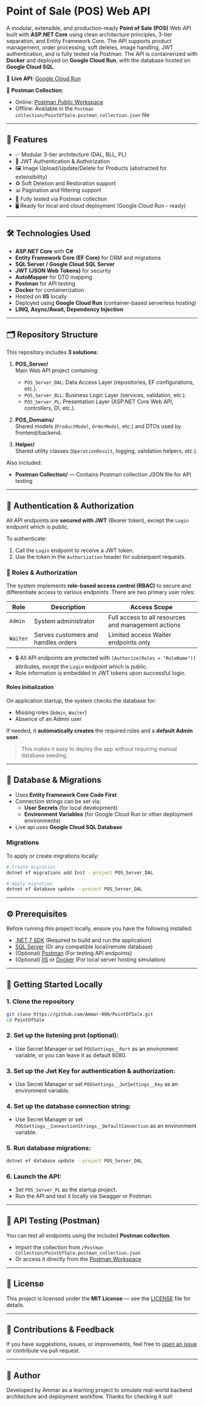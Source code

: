# Point of Sale (POS) Web API

A modular, extensible, and production-ready **Point of Sale (POS)** Web API built with **ASP.NET Core** using clean architecture principles, 3-tier separation, and Entity Framework Core. The API supports product management, order processing, soft deletes, image handling, JWT authentication, and is fully tested via Postman.
The API is containerized with **Docker** and deployed on **Google Cloud Run**, with the database hosted on **Google Cloud SQL**.

🚀 **Live API**: [Google Cloud Run](https://point-of-sale-764109633293.us-central1.run.app)

📮 **Postman Collection**:  
- Online: [Postman Public Workspace](https://www.postman.com/ammar-0/public-workspace-1/collection/y8uul8m/pointofsale)  
- Offline: Available in the `Postman collection/PointOfSale.postman_collection.json` file

---

## 🔑 Features

- ✅ Modular 3-tier architecture (DAL, BLL, PL)
- 🔐 JWT Authentication & Authorization
- 🖼️ Image Upload/Update/Delete for Products (abstracted for extensibility)
- ♻️ Soft Deletion and Restoration support
- 📊 Pagination and filtering support  
- 🧪 Fully tested via Postman collection
- 🖥️ Ready for local and cloud deployment (Google Cloud Run - ready)

---

## 🛠 Technologies Used

- **ASP.NET Core** with **C#**
- **Entity Framework Core (EF Core)** for ORM and migrations
- **SQL Server / Google Cloud SQL Server**
- **JWT (JSON Web Tokens)** for security
- **AutoMapper** for DTO mapping
- **Postman** for API testing
- **Docker** for containerization
- Hosted on **IIS** locally
- Deployed using **Google Cloud Run** (container-based serverless hosting)
- **LINQ, Async/Await, Dependency Injection**

---

## 🗂️ Repository Structure

This repository includes **3 solutions**:

1. **POS_Server/**  
   Main Web API project containing:
   - `POS_Server_DAL`: Data Access Layer (repositories, EF configurations, etc.).
   - `POS_Server_BLL`: Business Logic Layer (services, validation, etc.).
   - `POS_Server_PL`: Presentation Layer (ASP.NET Core Web API, controllers, DI, etc.).

2. **POS_Domains/**  
   Shared models (`ProductModel`, `OrderModel`, etc.) and DTOs used by frontend/backend.

3. **Helper/**  
   Shared utility classes (`OperationResult`, logging, validation helpers, etc.).

Also included:

- **Postman Collection/** — Contains Postman collection JSON file for API testing

---

## 🔐 Authentication & Authorization

All API endpoints are **secured with JWT** (Bearer token), except the `Login` endpoint which is public.

To authenticate:
1. Call the `Login` endpoint to receive a JWT token.
2. Use the token in the `Authorization` header for subsequent requests.

### 🔐 Roles & Authorization

The system implements **role-based access control (RBAC)** to secure and differentiate access to various endpoints. There are two primary user roles:

| Role     | Description                         | Access Scope                                        |
|----------|-------------------------------------|-----------------------------------------------------|
| `Admin`  | System administrator                | Full access to all resources and management actions |
| `Waiter` | Serves customers and handles orders | Limited access Waiter endpoints only                |

- 🔒 All API endpoints are protected with `[Authorize(Roles = "RoleName")]` attributes, except the `Login` endpoint which is public.
- Role information is embedded in JWT tokens upon successful login.

#### Roles Initialization

On application startup, the system checks the database for:
- Missing roles (`Admin`, `Waiter`)
- Absence of an Admin user

If needed, it **automatically creates** the required roles and a **default Admin user**.

> This makes it easy to deploy the app without requiring manual database seeding.

---

## 🧩 Database & Migrations

- Uses **Entity Framework Core Code First**
- Connection strings can be set via:
  - **User Secrets** (for local development)  
  - **Environment Variables** (for Google Cloud Run or other deployment environments)
- Live api uses **Google Cloud SQL Database**

### Migrations
To apply or create migrations locally:

```bash
# Create migration
dotnet ef migrations add Init --project POS_Server_DAL

# Apply migration
dotnet ef database update --project POS_Server_DAL
```

---

## ⚙️ Prerequisites

Before running this project locally, ensure you have the following installed:

- [.NET 7 SDK](https://dotnet.microsoft.com/en-us/download/dotnet/7.0)
  (Required to build and run the application)
- [SQL Server](https://www.microsoft.com/en-us/sql-server/sql-server-downloads)
  (Or any compatible local/remote database)
- (Optional) [Postman](https://www.postman.com/)
  (For testing API endpoints)
- (Optional) [IIS](https://learn.microsoft.com/en-us/iis/install/installing-iis-7/) or [Docker](https://www.docker.com/products/docker-desktop/)
  (For local server hosting simulation)

---

## 🚀 Getting Started Locally

### 1. Clone the repository

```bash
git clone https://github.com/Ammar-000/PointOfSale.git
cd PointOfSale
```

### 2. Set up the listening prot (optional):

   - Use Secret Manager or set `POSSettings__Port` as an environment variable, or you can leave it as default 8080.

### 3. Set up the Jwt Key for authentication & authorization:

   - Use Secret Manager or set `POSSettings__JwtSettings__Key` as an environment variable.

### 4. Set up the database connection string:

   - Use Secret Manager or set `POSSettings__ConnectionStrings__DefaultConnection` as an environment variable.

### 5. Run database migrations:

```bash
dotnet ef database update --project POS_Server_DAL
```

### 6. Launch the API:

   - Set `POS_Server_PL` as the startup project.
   - Run the API and test it locally via Swagger or Postman.

---

## 🧪 API Testing (Postman)

You can test all endpoints using the included **Postman collection**.

- Import the collection from `/Postman Collection/PointOfSale.postman_collection.json`
- Or access it directly from the [Postman Workspace](https://www.postman.com/ammar-0/public-workspace-1/collection/y8uul8m/pointofsale)

---

## 📜 License

This project is licensed under the **MIT License** — see the [LICENSE](LICENSE) file for details.

---

## 💬 Contributions & Feedback

If you have suggestions, issues, or improvements, feel free to [open an issue](https://github.com/Ammar-000/PointOfSale/issues) or contribute via pull request.

---

## 🧠 Author

Developed by Ammar as a learning project to simulate real-world backend architecture and deployment workflow.
Thanks for checking it out!

